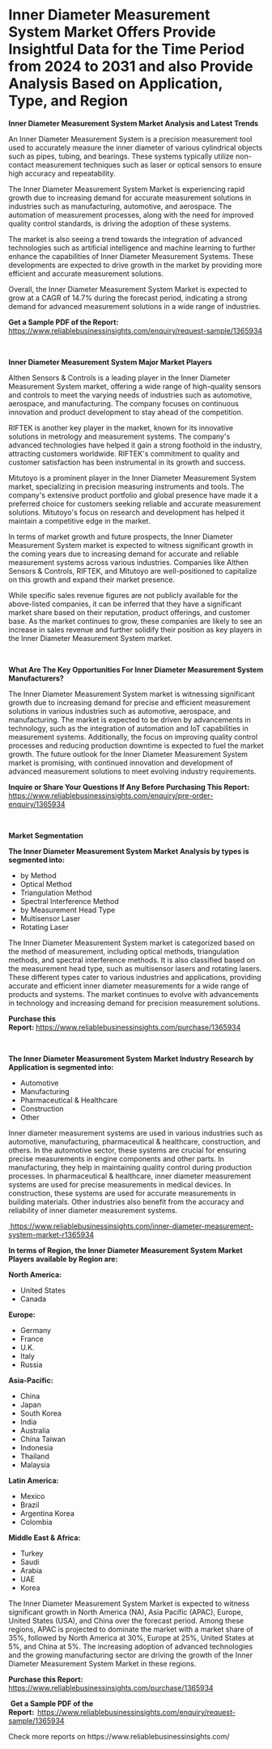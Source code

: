<p><h1>Inner Diameter Measurement System Market Offers Provide Insightful Data for the Time Period from 2024 to 2031 and also Provide Analysis Based on Application, Type, and Region</h1></p><p><strong>Inner Diameter Measurement System Market Analysis and Latest Trends</strong></p>
<p><p>An Inner Diameter Measurement System is a precision measurement tool used to accurately measure the inner diameter of various cylindrical objects such as pipes, tubing, and bearings. These systems typically utilize non-contact measurement techniques such as laser or optical sensors to ensure high accuracy and repeatability.</p><p>The Inner Diameter Measurement System Market is experiencing rapid growth due to increasing demand for accurate measurement solutions in industries such as manufacturing, automotive, and aerospace. The automation of measurement processes, along with the need for improved quality control standards, is driving the adoption of these systems.</p><p>The market is also seeing a trend towards the integration of advanced technologies such as artificial intelligence and machine learning to further enhance the capabilities of Inner Diameter Measurement Systems. These developments are expected to drive growth in the market by providing more efficient and accurate measurement solutions.</p><p>Overall, the Inner Diameter Measurement System Market is expected to grow at a CAGR of 14.7% during the forecast period, indicating a strong demand for advanced measurement solutions in a wide range of industries.</p></p>
<p><strong>Get a Sample PDF of the Report:&nbsp;</strong> <a href="https://www.reliablebusinessinsights.com/enquiry/request-sample/1365934">https://www.reliablebusinessinsights.com/enquiry/request-sample/1365934</a></p>
<p>&nbsp;</p>
<p><strong>Inner Diameter Measurement System Major Market Players</strong></p>
<p><p>Althen Sensors & Controls is a leading player in the Inner Diameter Measurement System market, offering a wide range of high-quality sensors and controls to meet the varying needs of industries such as automotive, aerospace, and manufacturing. The company focuses on continuous innovation and product development to stay ahead of the competition.</p><p>RIFTEK is another key player in the market, known for its innovative solutions in metrology and measurement systems. The company's advanced technologies have helped it gain a strong foothold in the industry, attracting customers worldwide. RIFTEK's commitment to quality and customer satisfaction has been instrumental in its growth and success.</p><p>Mitutoyo is a prominent player in the Inner Diameter Measurement System market, specializing in precision measuring instruments and tools. The company's extensive product portfolio and global presence have made it a preferred choice for customers seeking reliable and accurate measurement solutions. Mitutoyo's focus on research and development has helped it maintain a competitive edge in the market.</p><p>In terms of market growth and future prospects, the Inner Diameter Measurement System market is expected to witness significant growth in the coming years due to increasing demand for accurate and reliable measurement systems across various industries. Companies like Althen Sensors & Controls, RIFTEK, and Mitutoyo are well-positioned to capitalize on this growth and expand their market presence.</p><p>While specific sales revenue figures are not publicly available for the above-listed companies, it can be inferred that they have a significant market share based on their reputation, product offerings, and customer base. As the market continues to grow, these companies are likely to see an increase in sales revenue and further solidify their position as key players in the Inner Diameter Measurement System market.</p></p>
<p>&nbsp;</p>
<p><strong>What Are The Key Opportunities For Inner Diameter Measurement System Manufacturers?</strong></p>
<p><p>The Inner Diameter Measurement System market is witnessing significant growth due to increasing demand for precise and efficient measurement solutions in various industries such as automotive, aerospace, and manufacturing. The market is expected to be driven by advancements in technology, such as the integration of automation and IoT capabilities in measurement systems. Additionally, the focus on improving quality control processes and reducing production downtime is expected to fuel the market growth. The future outlook for the Inner Diameter Measurement System market is promising, with continued innovation and development of advanced measurement solutions to meet evolving industry requirements.</p></p>
<p><strong>Inquire or Share Your Questions If Any Before Purchasing This Report:</strong> <a href="https://www.reliablebusinessinsights.com/enquiry/pre-order-enquiry/1365934">https://www.reliablebusinessinsights.com/enquiry/pre-order-enquiry/1365934</a></p>
<p>&nbsp;</p>
<p><strong>Market Segmentation</strong></p>
<p><strong>The Inner Diameter Measurement System Market Analysis by types is segmented into:</strong></p>
<p><ul><li>by Method</li><li>Optical Method</li><li>Triangulation Method</li><li>Spectral Interference Method</li><li>by Measurement Head Type</li><li>Multisensor Laser</li><li>Rotating Laser</li></ul></p>
<p><p>The Inner Diameter Measurement System market is categorized based on the method of measurement, including optical methods, triangulation methods, and spectral interference methods. It is also classified based on the measurement head type, such as multisensor lasers and rotating lasers. These different types cater to various industries and applications, providing accurate and efficient inner diameter measurements for a wide range of products and systems. The market continues to evolve with advancements in technology and increasing demand for precision measurement solutions.</p></p>
<p><strong>Purchase this Report:&nbsp;</strong><a href="https://www.reliablebusinessinsights.com/purchase/1365934">https://www.reliablebusinessinsights.com/purchase/1365934</a></p>
<p>&nbsp;</p>
<p><strong>The Inner Diameter Measurement System Market Industry Research by Application is segmented into:</strong></p>
<p><ul><li>Automotive</li><li>Manufacturing</li><li>Pharmaceutical & Healthcare</li><li>Construction</li><li>Other</li></ul></p>
<p><p>Inner diameter measurement systems are used in various industries such as automotive, manufacturing, pharmaceutical & healthcare, construction, and others. In the automotive sector, these systems are crucial for ensuring precise measurements in engine components and other parts. In manufacturing, they help in maintaining quality control during production processes. In pharmaceutical & healthcare, inner diameter measurement systems are used for precise measurements in medical devices. In construction, these systems are used for accurate measurements in building materials. Other industries also benefit from the accuracy and reliability of inner diameter measurement systems.</p></p>
<p><a href="https://www.reliablebusinessinsights.com/inner-diameter-measurement-system-market-r1365934">&nbsp;https://www.reliablebusinessinsights.com/inner-diameter-measurement-system-market-r1365934</a></p>
<p><strong>In terms of Region, the Inner Diameter Measurement System Market Players available by Region are:</strong></p>
<p>
    <p> <strong> North America: </strong>
        <ul>
            <li>United States</li>
            <li>Canada</li>
        </ul>
        </p> 
    <p> <strong> Europe: </strong>
        <ul>
            <li>Germany</li>
            <li>France</li>
            <li>U.K.</li>
            <li>Italy</li>
            <li>Russia</li>
        </ul>
        </p> 
    <p> <strong> Asia-Pacific: </strong>
        <ul>
            <li>China</li>
            <li>Japan</li>
            <li>South Korea</li>
            <li>India</li>
            <li>Australia</li>
            <li>China Taiwan</li>
            <li>Indonesia</li>
            <li>Thailand</li>
            <li>Malaysia</li>
        </ul>
        </p> 
    <p> <strong> Latin America: </strong>
        <ul>
            <li>Mexico</li>
            <li>Brazil</li>
            <li>Argentina Korea</li>
            <li>Colombia</li>
        </ul>
        </p> 
    <p> <strong> Middle East & Africa: </strong>
        <ul>
            <li>Turkey</li>
            <li>Saudi</li>
            <li>Arabia</li>
            <li>UAE</li>
            <li>Korea</li>
        </ul>
    </p>
    </p>
<p><p>The Inner Diameter Measurement System Market is expected to witness significant growth in North America (NA), Asia Pacific (APAC), Europe, United States (USA), and China over the forecast period. Among these regions, APAC is projected to dominate the market with a market share of 35%, followed by North America at 30%, Europe at 25%, United States at 5%, and China at 5%. The increasing adoption of advanced technologies and the growing manufacturing sector are driving the growth of the Inner Diameter Measurement System Market in these regions.</p></p>
<p><strong>Purchase this Report: </strong><a href="https://www.reliablebusinessinsights.com/purchase/1365934">https://www.reliablebusinessinsights.com/purchase/1365934</a></p>
<p>&nbsp;<strong>Get a Sample PDF of the Report:&nbsp;&nbsp;</strong><a href="https://www.reliablebusinessinsights.com/enquiry/request-sample/1365934">https://www.reliablebusinessinsights.com/enquiry/request-sample/1365934</a></p>
<p><strong></strong></p>
<p>Check more reports on https://www.reliablebusinessinsights.com/</p>